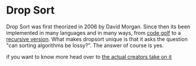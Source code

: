 # Drop Sort

Drop Sort was first theorized in 2006 by David Morgan. Since then its been implemented in many languages and in many ways, from [code golf](https://codegolf.stackexchange.com/questions/61808/lossy-sorting-implement-dropsort) to a [recursive version](http://ibiwan.com/programming/allsorts/in_python/dropsort.py). What makes dropsort unique is that it asks the question "can sorting algorithms be lossy?". The answer of course is yes.


if you want to know more head over to [the actual creators take on it](http://www.dangermouse.net/esoteric/dropsort.html)
